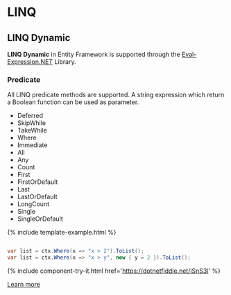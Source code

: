 # LINQ

## LINQ Dynamic

**LINQ Dynamic** in Entity Framework is supported through the [Eval-Expression.NET](http://eval-expression.net/) Library.

### Predicate

All LINQ predicate methods are supported. A string expression which return a Boolean function can be used as parameter.

 - Deferred
 - SkipWhile
 - TakeWhile
 - Where
 - Immediate
 - All
 - Any
 - Count
 - First
 - FirstOrDefault
 - Last
 - LastOrDefault
 - LongCount
 - Single
 - SingleOrDefault


{% include template-example.html %} 
```csharp

var list = ctx.Where(x => "x > 2").ToList();
var list = ctx.Where(x => "x > y", new { y = 2 }).ToList();

```
{% include component-try-it.html href='https://dotnetfiddle.net/iSnS3l' %}

[Learn more](/linq-dynamic)
